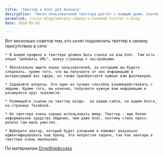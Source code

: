 ```yaml
---
title: 'Твиттер и блог для бизнеса'
description: 'Число пользователей твиттера растет с каждым днем, поэтому сейчас уже можно с увреенностью сказать, что использование твиттера для бизнеса - хорошее решение. Вот несколько советов тем, кто хочет подключить твиттер к своему присутствию в сети'
permalink: /ru/pr-blog/sekrety-raboty-v-tandeme-tvitter-i-blog
date: 2010-05-01

---
```


Вот несколько советов тем, кто хочет подключить твиттер к своему присутствию в сети

    * В вашем профиле в твиттере должна быть ссылка на ваш блог. Там есть опция "добавить URL", внизу страницы с настройками.

    * Обязательно ищите новых пользователей, за которыми вы будете следовать. кроме того, что вы получаете от них информацию в интересующей вас сфере, но также приобретаете нужных вам фолловеров.

    * Задавайте вопросы. Это один из лучших способов взаимодействовать с людьми. Кроме того, вы конечно, получаете нужную вам информацию и расширяете круг знакомств.

    * Размещайте ссылки на твиттер везде-  на вашем сайте, на вашем блоге, на странице facebook.

    * На твиттере очень хорошо использовать юмор. Твиттер - еще более неформальное средство общения, чем даже блог, поэтому стиль пресс-релиза там мало уместен.

    * Выберите аватар, который будет узнаваем и поможет визуально иджентифицировать ваш бренд. Это непростая задача, так как аватары в твиттере очень маленькие.

По материалам <a href="https://blog.dropshipaccess.com/bid/32560/Social-Media-Marketing-Top-Twitter-Tips-for-Business-Bloggers"> DropShipAccess</a>


